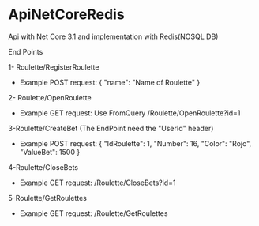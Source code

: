 # ApiNetCoreRedis
Api with Net Core 3.1 and implementation with Redis(NOSQL DB)

End Points

1- Roulette/RegisterRoulette

- Example POST request:
{
    "name": "Name of Roulette"
}

2- Roulette/OpenRoulette

- Example GET request: Use FromQuery
/Roulette/OpenRoulette?id=1

3-Roulette/CreateBet (The EndPoint need the "UserId" header)

- Example POST request:
{
    "IdRoulette": 1,
    "Number": 16,
    "Color": "Rojo",
    "ValueBet": 1500
}

4-Roulette/CloseBets

- Example GET request:
/Roulette/CloseBets?id=1

5-Roulette/GetRoulettes

- Example GET request:
/Roulette/GetRoulettes